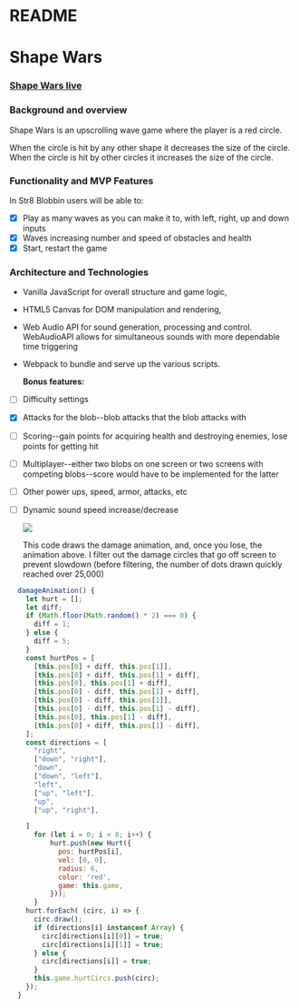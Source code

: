 # README

# Shape Wars

### [Shape Wars live](http://www.greg-waite.com/Shape-Wars/)

### Background and overview
  Shape Wars is an upscrolling wave game where the player is a red circle. 
  
  When the circle is hit by any other shape it decreases the size of the circle. When the circle is hit by other circles it increases the size of the circle. 
  
### Functionality and MVP Features
  In Str8 Blobbin users will be able to:
- [x] Play as many waves as you can make it to, with left, right, up and down inputs
- [x] Waves increasing number and speed of obstacles and health
- [x] Start, restart the game

### Architecture and Technologies
- Vanilla JavaScript for overall structure and game logic,
- HTML5 Canvas for DOM manipulation and rendering,
- Web Audio API for sound generation, processing and control. WebAudioAPI allows for simultaneous sounds with more dependable time triggering
- Webpack to bundle and serve up the various scripts.
      
  **Bonus features:**
- [ ] Difficulty settings
- [x] Attacks for the blob--blob attacks that the blob attacks with
- [ ] Scoring--gain points for acquiring health and destroying enemies, lose points for getting hit
- [ ] Multiplayer--either two blobs on one screen or two screens with competing blobs--score would have to be implemented for the latter
- [ ] Other power ups, speed, armor, attacks, etc
- [ ] Dynamic sound speed increase/decrease
    

  ![](https://i.imgflip.com/2u0j0l.gif)
    
    This code draws the damage animation, and, once you lose, the animation above. I filter out the damage circles that go off screen to prevent slowdown (before filtering, the number of dots drawn quickly reached over 25,000)
    
```javascript
  damageAnimation() {
    let hurt = [];
    let diff;
    if (Math.floor(Math.random() * 2) === 0) {
      diff = 1;
    } else {
      diff = 5;
    }
    const hurtPos = [
      [this.pos[0] + diff, this.pos[1]],
      [this.pos[0] + diff, this.pos[1] + diff],
      [this.pos[0], this.pos[1] + diff],
      [this.pos[0] - diff, this.pos[1] + diff],
      [this.pos[0] - diff, this.pos[1]],
      [this.pos[0] - diff, this.pos[1] - diff],
      [this.pos[0], this.pos[1] - diff],
      [this.pos[0] + diff, this.pos[1] - diff],
    ];
    const directions = [
      "right",
      ["down", "right"],
      "down",
      ["down", "left"],
      "left",
      ["up", "left"],
      "up",
      ["up", "right"],

    ]
      for (let i = 0; i < 8; i++) {
          hurt.push(new Hurt({
            pos: hurtPos[i],
            vel: [0, 0],
            radius: 6,
            color: 'red',
            game: this.game,
          }));
      }
    hurt.forEach( (circ, i) => {
      circ.draw();
      if (directions[i] instanceof Array) {
        circ[directions[i][0]] = true;
        circ[directions[i][1]] = true;
      } else {
        circ[directions[i]] = true;
      }
      this.game.hurtCircs.push(circ);
    });
  }

